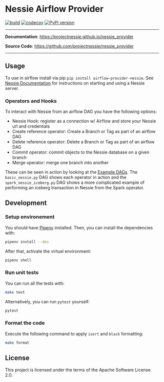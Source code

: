 # Nessie Airflow Provider

<p align="center">
    <em></em>
</p>

[![build](https://github.com/projectnessie/nessie_provider/workflows/Build/badge.svg)](https://github.com/projectnessie/nessie_provider/actions)
[![codecov](https://codecov.io/gh/projectnessie/nessie_provider/branch/master/graph/badge.svg)](https://codecov.io/gh/projectnessie/nessie_provider)
[![PyPI version](https://badge.fury.io/py/airflow-provider-nessie.svg)](https://badge.fury.io/py/airflow-provider-nessie)

---

**Documentation**: <a href="https://projectnessie.github.io/nessie_provider" target="_blank">https://projectnessie.github.io/nessie_provider</a>

**Source Code**: <a href="https://github.com/projectnessie/nessie_provider" target="_blank">https://github.com/projectnessie/nessie_provider</a>

---

## Usage

To use in airflow install via pip `pip install airflow-provider-nessie`. See [Nessie Documentation](https://projectnessie.org/try) for
instructions on starting and using a Nessie server.

### Operators and Hooks

To interact with Nessie from an airflow DAG you have the following options:

* Nessie Hook: register as a connection w/ Airflow and store your Nessie url and credentials
* Create reference operator: Create a Branch or Tag as part of an airflow DAG
* Delete reference operator: Delete a Branch or Tag as part of an airflow DAG
* Commit operator: commit objects to the Nessie database on a given branch
* Merge operator: merge one branch into another

These can be seen in action by looking at the [Example DAGs](https://github.com/projectnessie/nessie_provider/tree/master/airflow_provider_nessie/example_dags).
The `basic_nessie.py` DAG shows each operator in action and the `spark_nessie_iceberg.py` DAG shows a more complicated example of performing an iceberg
transaction in Nessie from the Spark operator.

## Development

### Setup environement

You should have [Pipenv](https://pipenv.readthedocs.io/en/latest/) installed. Then, you can install the dependencies with:

```bash
pipenv install --dev
```

After that, activate the virtual environment:

```bash
pipenv shell
```

### Run unit tests

You can run all the tests with:

```bash
make test
```

Alternatively, you can run `pytest` yourself:

```bash
pytest
```

### Format the code

Execute the following command to apply `isort` and `black` formatting:

```bash
make format
```

## License

This project is licensed under the terms of the Apache Software License 2.0.
